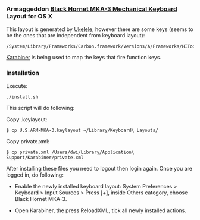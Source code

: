 
### Armaggeddon [Black Hornet MKA-3 Mechanical Keyboard](http://leapfroglobal.com/amg/keyboards/black-hornet-mka-3.html) Layout for OS X

This layout is generated by [Ukelele](http://scripts.sil.org/cms/scripts/page.php?site_id=nrsi&id=ukelele), however there are some keys (seems to be the ones that are independent from keyboard layout):

```
/System/Library/Frameworks/Carbon.framework/Versions/A/Frameworks/HIToolbox.framework/Versions/A/Headers/Events.h
```

[Karabiner](https://pqrs.org/osx/karabiner/) is being used to map the keys that fire function keys.

### Installation

Execute:

```
./install.sh
```

This script will do following:

Copy .keylayout:

```
$ cp U.S.ARM-MKA-3.keylayout ~/Library/Keyboard\ Layouts/
```

Copy private.xml:

```
$ cp private.xml /Users/dwi/Library/Application\ Support/Karabiner/private.xml
```

After installing these files you need to logout then login again. Once you are logged in, do following:

- Enable the newly installed keyboard layout: System Preferences > Keyboard > Input Sources > Press [+], inside Others category, choose Black Hornet MKA-3.

- Open Karabiner, the press ReloadXML, tick all newly installed actions.
